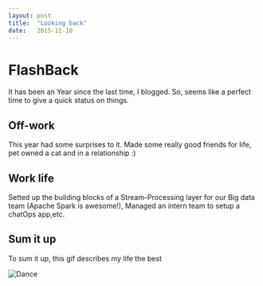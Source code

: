 ```yaml
---
layout: post
title:  "Looking back"
date:   2015-11-10
---
```


FlashBack
==========

It has been an Year since the last time, I blogged. So, seems like a perfect time to give a quick status on things.

Off-work
--------

This year had some surprises to it. Made some really good friends for life, pet owned a cat and in a relationship :)

Work life
---------

Setted up the building blocks of a Stream-Processing layer for our Big data team (Apache Spark is awesome!), 
Managed an intern team to setup a chatOps app,etc.   

Sum it up
---------

To sum it up, this gif describes my life the best

![Dance](http://i.giphy.com/5vef4sn8zhnlC.gif)

